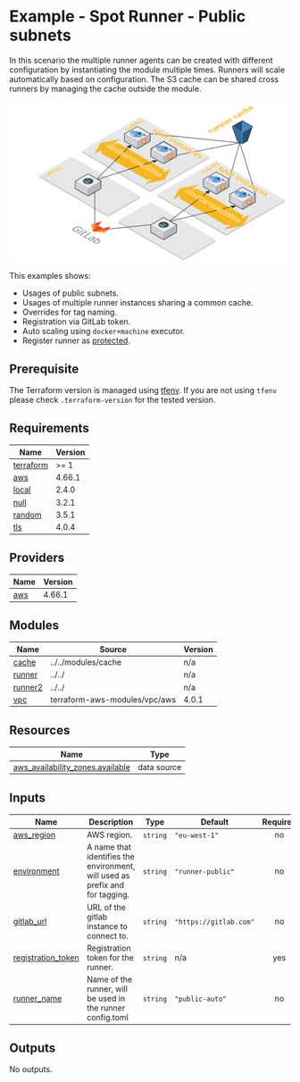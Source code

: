 # Example - Spot Runner - Public subnets

In this scenario the multiple runner agents can be created with different configuration by instantiating the module
multiple times. Runners will scale automatically based on configuration. The S3 cache can be shared cross runners by
managing the cache outside the module.

![runners-cache](https://github.com/cattle-ops/terraform-aws-gitlab-runner/raw/main/assets/images/runner-cache.png)

This examples shows:

  - Usages of public subnets.
  - Usages of multiple runner instances sharing a common cache.
  - Overrides for tag naming.
  - Registration via GitLab token.
  - Auto scaling using `docker+machine` executor.
  - Register runner as [protected](https://docs.gitlab.com/ee/ci/runners/configure_runners.html#prevent-runners-from-revealing-sensitive-information).

## Prerequisite

The Terraform version is managed using [tfenv](https://github.com/Zordrak/tfenv). If you are not using `tfenv` please
check `.terraform-version` for the tested version.

<!-- markdownlint-disable -->
<!-- cSpell:disable -->
<!-- markdown-link-check-disable -->

<!-- BEGIN_TF_DOCS -->
## Requirements

| Name | Version |
|------|---------|
| <a name="requirement_terraform"></a> [terraform](#requirement\_terraform) | >= 1 |
| <a name="requirement_aws"></a> [aws](#requirement\_aws) | 4.66.1 |
| <a name="requirement_local"></a> [local](#requirement\_local) | 2.4.0 |
| <a name="requirement_null"></a> [null](#requirement\_null) | 3.2.1 |
| <a name="requirement_random"></a> [random](#requirement\_random) | 3.5.1 |
| <a name="requirement_tls"></a> [tls](#requirement\_tls) | 4.0.4 |

## Providers

| Name | Version |
|------|---------|
| <a name="provider_aws"></a> [aws](#provider\_aws) | 4.66.1 |

## Modules

| Name | Source | Version |
|------|--------|---------|
| <a name="module_cache"></a> [cache](#module\_cache) | ../../modules/cache | n/a |
| <a name="module_runner"></a> [runner](#module\_runner) | ../../ | n/a |
| <a name="module_runner2"></a> [runner2](#module\_runner2) | ../../ | n/a |
| <a name="module_vpc"></a> [vpc](#module\_vpc) | terraform-aws-modules/vpc/aws | 4.0.1 |

## Resources

| Name | Type |
|------|------|
| [aws_availability_zones.available](https://registry.terraform.io/providers/hashicorp/aws/4.66.1/docs/data-sources/availability_zones) | data source |

## Inputs

| Name | Description | Type | Default | Required |
|------|-------------|------|---------|:--------:|
| <a name="input_aws_region"></a> [aws\_region](#input\_aws\_region) | AWS region. | `string` | `"eu-west-1"` | no |
| <a name="input_environment"></a> [environment](#input\_environment) | A name that identifies the environment, will used as prefix and for tagging. | `string` | `"runner-public"` | no |
| <a name="input_gitlab_url"></a> [gitlab\_url](#input\_gitlab\_url) | URL of the gitlab instance to connect to. | `string` | `"https://gitlab.com"` | no |
| <a name="input_registration_token"></a> [registration\_token](#input\_registration\_token) | Registration token for the runner. | `string` | n/a | yes |
| <a name="input_runner_name"></a> [runner\_name](#input\_runner\_name) | Name of the runner, will be used in the runner config.toml | `string` | `"public-auto"` | no |

## Outputs

No outputs.
<!-- END_TF_DOCS -->
